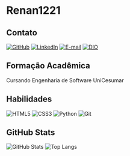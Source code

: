 # Renan1221

## Contato
[![GitHub](https://img.shields.io/badge/GitHub-000?style=for-the-badge&logo=github&logoColor=009900)](https://github.com/renan1221)
[![LinkedIn](https://img.shields.io/badge/LinkedIn-000?style=for-the-badge&logo=linkedin&logoColor=009900)](https://www.linkedin.com/in/renan-melo-de-oliveira-41b017308/)
[![E-mail](https://img.shields.io/badge/-Email-000?style=for-the-badge&logo=microsoft-outlook&logoColor=009900)](mailto:renanoliveira1221@outlook.com.br)
[![DIO](https://img.shields.io/badge/🟢_DIO-000?style=for-the-badge&logo=DIO&logoColor=white)](https://www.dio.me/users/renanoliveira1221)

## Formação Acadêmica
Cursando Engenharia de Software UniCesumar
## Habilidades
![HTML5](https://img.shields.io/badge/HTML5-000?style=for-the-badge&logo=html5&logoColor=009900)
![CSS3](https://img.shields.io/badge/CSS3-000?style=for-the-badge&logo=css3&logoColor=009900)
![Python](https://img.shields.io/badge/python-000?style=for-the-badge&logo=python&logoColor=009900)
![Git](https://img.shields.io/badge/GIT-000?style=for-the-badge&logo=git&logoColor=009900)



## GitHub Stats
![GitHub Stats](https://github-readme-stats.vercel.app/api?username=renan1221&theme=transparent&bg_color=000&border_color=009900&show_icons=true&icon_color=009900&title_color=009900&text_color=FFF)
![Top Langs](https://github-readme-stats-git-masterrstaa-rickstaa.vercel.app/api/top-langs/?username=renan1221&layout=compact&bg_color=000&border_color=009900&title_color=009900&text_color=FFF)

